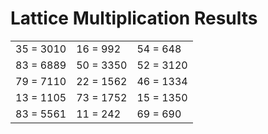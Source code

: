 # Lattice Multiplication Results

|   |   |   |
|---|---|---|
| 35 = 3010 | 16 = 992 | 54 = 648 |
| 83 = 6889 | 50 = 3350 | 52 = 3120 |
| 79 = 7110 | 22 = 1562 | 46 = 1334 |
| 13 = 1105 | 73 = 1752 | 15 = 1350 |
| 83 = 5561 | 11 = 242 | 69 = 690 |
